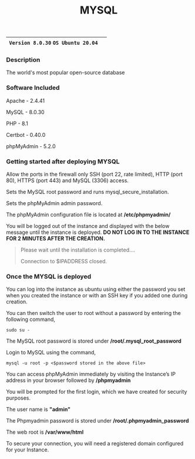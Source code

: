 ﻿---
title: MYSQL
sidebar_label: MySQL
---

|**`Version 8.0.30` `OS Ubuntu 20.04`**|  |
|--------------------------------------|--|

### Description

The world's most popular open-source database

### Software Included

Apache - 2.4.41

MySQL - 8.0.30

PHP - 8.1

Certbot - 0.40.0

phpMyAdmin - 5.2.0


### Getting started after deploying MYSQL

 Allow the ports in the firewall only SSH (port 22, rate limited), HTTP (port 80), HTTPS (port 443) and MySQL (3306) access.

 Sets the MySQL root password and runs mysql_secure_installation.

 Sets the phpMyAdmin admin password.

 The phpMyAdmin configuration file is located at **/etc/phpmyadmin/**

 You will be logged out of the instance and displayed with the below message until the instance is deployed. **DO NOT LOG IN TO THE INSTANCE FOR 2 MINUTES AFTER THE CREATION.**
> Please wait until the installation is completed.... 
>
> Connection to $IPADDRESS closed.

### Once the MYSQL is deployed

 You can log into the instance as ubuntu using either the password you set when you created the instance or with an SSH key if you added one during creation.

You can then switch the user to root without a password by entering the following command,
~~~
sudo su -
~~~

 The MySQL root password is stored under **/root/.mysql_root_password**

 Login to MySQL using the command,
 ~~~
 mysql -u root -p <$password stored in the above file>
 ~~~

 You can access phpMyAdmin immediately by visiting the Instance’s IP address in your browser followed by **/phpmyadmin**

 You will be prompted for the first login, which we have created for security purposes. 

 The user name is **"admin"**

 The Phpmyadmin password is stored under **/root/.phpmyadmin_password**

 The web root is **/var/www/html**

 To secure your connection, you will need a registered domain configured for your Instance.
